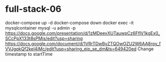 # full-stack-06
docker-compose up -d
docker-compose down
docker exec -it mysqlcontainer mysql -u admin -p
https://docs.google.com/presentation/d/1zMDeevXUTauwpCz6FflV1kgEx0_SCcPpX133t8sPMis/edit?usp=sharing
https://docs.google.com/document/d/1VRrTDwBvZTQOwOZU2W6AA8rpy_fVVJgqkQf2kel4iMc/edit?usp=sharing_eip_se_dm&ts=649420ed
Change timestamp to startTime
